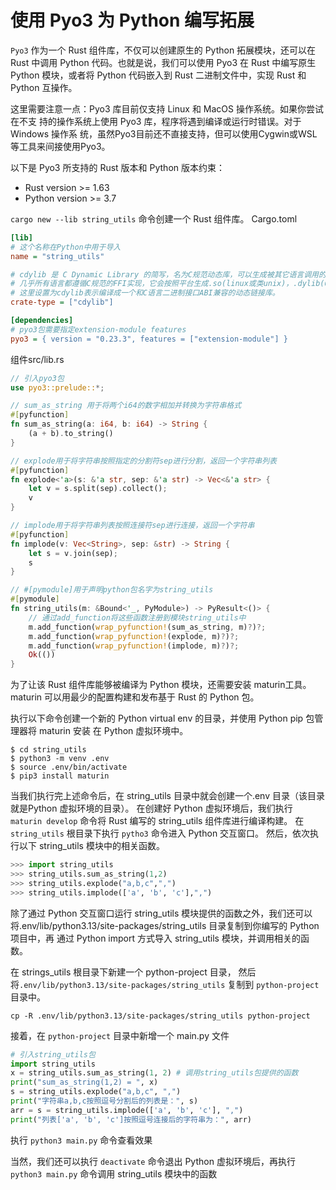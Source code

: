 # 使用 Pyo3 为 Python 编写拓展
`Pyo3` 作为一个 Rust 组件库，不仅可以创建原生的 Python 拓展模块，还可以在
Rust 中调用 Python 代码。也就是说，我们可以使用 Pyo3 在 Rust 中编写原生 Python
模块，或者将 Python 代码嵌入到 Rust 二进制文件中，实现 Rust 和 Python 互操作。

这里需要注意一点：Pyo3 库目前仅支持 Linux 和 MacOS 操作系统。如果你尝试在不支
持的操作系统上使用 Pyo3 库，程序将遇到编译或运行时错误。对于 Windows 操作系
统，虽然Pyo3目前还不直接支持，但可以使用Cygwin或WSL等工具来间接使用Pyo3。

以下是 Pyo3 所支持的 Rust 版本和 Python 版本约束：
- Rust version >= 1.63
- Python version >= 3.7

`cargo new --lib string_utils` 命令创建一个 Rust 组件库。
Cargo.toml
```ini
[lib]
# 这个名称在Python中用于导入
name = "string_utils"

# cdylib 是 C Dynamic Library 的简写，名为C规范动态库，可以生成被其它语言调用的库，也就是跨语言FFI使用。
# 几乎所有语言都遵循C规范的FFI实现，它会按照平台生成.so(linux或类unix)，.dylib(OSX系统)，.dll(windows)等库。
# 这里设置为cdylib表示编译成一个和C语言二进制接口ABI兼容的动态链接库。
crate-type = ["cdylib"]

[dependencies]
# pyo3包需要指定extension-module features
pyo3 = { version = "0.23.3", features = ["extension-module"] }
```

组件src/lib.rs
```rust
// 引入pyo3包
use pyo3::prelude::*;

// sum_as_string 用于将两个i64的数字相加并转换为字符串格式
#[pyfunction]
fn sum_as_string(a: i64, b: i64) -> String {
    (a + b).to_string()
}

// explode用于将字符串按照指定的分割符sep进行分割，返回一个字符串列表
#[pyfunction]
fn explode<'a>(s: &'a str, sep: &'a str) -> Vec<&'a str> {
    let v = s.split(sep).collect();
    v
}

// implode用于将字符串列表按照连接符sep进行连接，返回一个字符串
#[pyfunction]
fn implode(v: Vec<String>, sep: &str) -> String {
    let s = v.join(sep);
    s
}

// #[pymodule]用于声明python包名字为string_utils
#[pymodule]
fn string_utils(m: &Bound<'_, PyModule>) -> PyResult<()> {
    // 通过add_function将这些函数注册到模块string_utils中
    m.add_function(wrap_pyfunction!(sum_as_string, m)?)?;
    m.add_function(wrap_pyfunction!(explode, m)?)?;
    m.add_function(wrap_pyfunction!(implode, m)?)?;
    Ok(())
}
```

为了让该 Rust 组件库能够被编译为 Python 模块，还需要安装 maturin工具。maturin
可以用最少的配置构建和发布基于 Rust 的 Python 包。

执行以下命令创建一个新的 Python virtual env 的目录，并使用 Python pip 包管理器将 maturin 安装
在 Python 虚拟环境中。
```shell
$ cd string_utils
$ python3 -m venv .env
$ source .env/bin/activate
$ pip3 install maturin
```
当我们执行完上述命令后，在 string_utils 目录中就会创建一个.env 目录（该目录就是Python 虚拟环境的目录）。
在创建好 Python 虚拟环境后，我们执行 `maturin develop` 命令将 Rust 编写的 string_utils 组件库进行编译构建。
在 `string_utils` 根目录下执行 `pytho3` 命令进入 Python 交互窗口。
然后，依次执行以下 string_utils 模块中的相关函数。
```python
>>> import string_utils
>>> string_utils.sum_as_string(1,2)
>>> string_utils.explode("a,b,c",",")
>>> string_utils.implode(['a', 'b', 'c'],",")
```

除了通过 Python 交互窗口运行 string_utils 模块提供的函数之外，我们还可以
将.env/lib/python3.13/site-packages/string_utils 目录复制到你编写的 Python 项目中，再
通过 Python import 方式导入 string_utils 模块，并调用相关的函数。

在 strings_utils 根目录下新建一个 python-project 目录，
然后将`.env/lib/python3.13/site-packages/string_utils` 复制到 `python-project` 目录中。
```shell
cp -R .env/lib/python3.13/site-packages/string_utils python-project
```

接着，在 `python-project` 目录中新增一个 main.py 文件
```python
# 引入string_utils包
import string_utils
x = string_utils.sum_as_string(1, 2) # 调用string_utils包提供的函数
print("sum_as_string(1,2) = ", x)
s = string_utils.explode("a,b,c", ",")
print("字符串a,b,c按照逗号分割后的列表是：", s)
arr = s = string_utils.implode(['a', 'b', 'c'], ",")
print("列表['a', 'b', 'c']按照逗号连接后的字符串为：", arr)
```

执行 `python3 main.py` 命令查看效果

当然，我们还可以执行 `deactivate` 命令退出 Python 虚拟环境后，再执行 `python3 main.py` 命令调用 string_utils 模块中的函数
